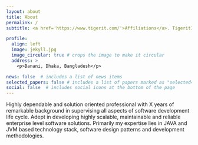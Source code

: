 ```yaml
---
layout: about
title: About
permalink: /
subtitle: <a href='https://www.tigerit.com/'>Affiliations</a>. TigeritIT Bangladesh Ltd.

profile:
  align: left
  image: jekyll.jpg
  image_circular: true # crops the image to make it circular
  address: >
    <p>Banani, Dhaka, Bangladesh</p>

news: false  # includes a list of news items
selected_papers: false # includes a list of papers marked as "selected={true}"
social: false  # includes social icons at the bottom of the page
---
```

Highly dependable and solution oriented professional with X years of remarkable background in supervising all aspects of software development life cycle. Adept in developing highly scalable, maintainable and reliable enterprise level software solutions. Primarily my expertise lies in JAVA and JVM based technology stack, software design patterns and development methodologies. 
